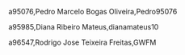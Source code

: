 a95076,Pedro Marcelo Bogas Oliveira,Pedro95076 

a95985,Diana Ribeiro Mateus,dianamateus10 

a96547,Rodrigo Jose Teixeira Freitas,GWFM 

